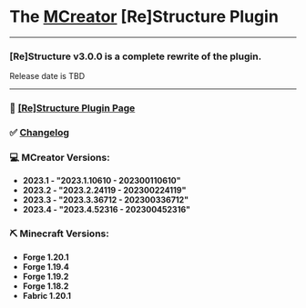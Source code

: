 # The [MCreator](https://mcreator.net/) [Re]Structure Plugin

<hr>

### [Re]Structure v3.0.0 is a complete rewrite of the plugin.
Release date is TBD

<hr>

### 🔗 [[Re]Structure Plugin Page](https://mcreator.net/plugin/100952/restructure)
### ✅ [Changelog](versioning.md)
### 💻 MCreator Versions:
- **2023.1 - "2023.1.10610 - 202300110610"**
- **2023.2 - "2023.2.24119 - 202300224119"**
- **2023.3 - "2023.3.36712 - 202300336712"**
- **2023.4 - "2023.4.52316 - 202300452316"**

### ⛏️ Minecraft Versions:
- **Forge 1.20.1**
- **Forge 1.19.4**
- **Forge 1.19.2**
- **Forge 1.18.2**
- **Fabric 1.20.1**
